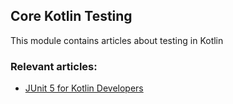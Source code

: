 ## Core Kotlin Testing

This module contains articles about testing in Kotlin

### Relevant articles:
- [JUnit 5 for Kotlin Developers](https://www.baeldung.com/junit-5-kotlin)